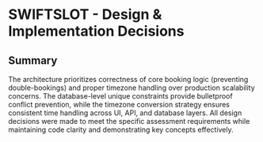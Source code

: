 # SWIFTSLOT - Design & Implementation Decisions
## Summary

The architecture prioritizes correctness of core booking logic (preventing double-bookings) and proper timezone handling over production scalability concerns. The database-level unique constraints provide bulletproof conflict prevention, while the timezone conversion strategy ensures consistent time handling across UI, API, and database layers. All design decisions were made to meet the specific assessment requirements while maintaining code clarity and demonstrating key concepts effectively. 